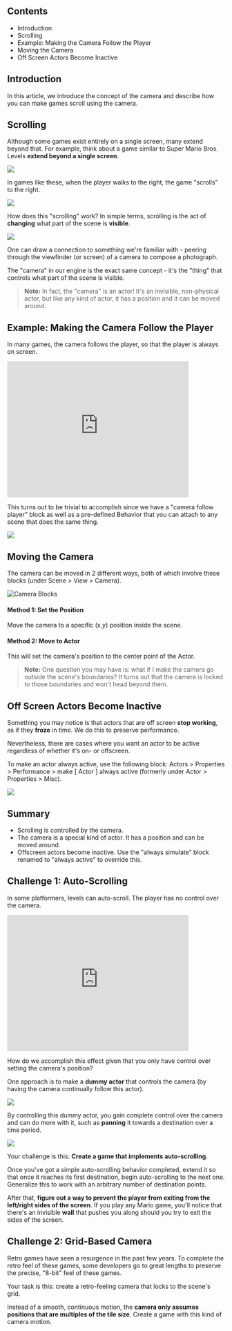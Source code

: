 ## Contents

* Introduction
* Scrolling
* Example: Making the Camera Follow the Player
* Moving the Camera
* Off Screen Actors Become Inactive


## Introduction

In this article, we introduce the concept of the camera and describe how you can make games scroll using the camera.


## Scrolling

Although some games exist entirely on a single screen, many extend beyond that. For example, think about a game similar to Super Mario Bros. Levels **extend beyond a single screen**.

![](http://static.stencyl.com/pedia2/ch4/camera/image07.png)

In games like these, when the player walks to the right, the game "scrolls" to the right.

![](http://static.stencyl.com/pedia2/ch4/camera/image00.png)

How does this "scrolling" work? In simple terms, scrolling is the act of **changing** what part of the scene is **visible**.

![](http://static.stencyl.com/pedia2/ch4/camera/image04.png)

One can draw a connection to something we're familiar with - peering through the viewfinder (or screen) of a camera to compose a photograph.

The "camera" in our engine is the exact same concept - it's the "thing" that controls what part of the scene is visible.

> **Note:** In fact, the "camera" is an actor! It's an invisible, non-physical actor, but like any kind of actor, it has a position and it can be moved around.
 

## Example: Making the Camera Follow the Player

In many games, the camera follows the player, so that the player is always on screen.

<embed allowscriptaccess="never" height="315" loop="true" play="true" quality="high" src="http://www.youtube.com/v/ZX-mEw6YmDM?version=3&amp;hl=en_US" type="application/x-shockwave-flash" width="420">

This turns out to be trivial to accomplish since we have a "camera follow player" block as well as a pre-defined Behavior that you can attach to any scene that does the same thing.

![](http://static.stencyl.com/pedia2/ch4/camera/image05.png)


## Moving the Camera

The camera can be moved in 2 different ways, both of which involve these blocks (under Scene > View > Camera).

![Camera Blocks](http://static.stencyl.com/pedia2/ch4/camera/image02.png)

#### Method 1: Set the Position

Move the camera to a specific (x,y) position inside the scene.

#### Method 2: Move to Actor

This will set the camera's position to the center point of the Actor.


> **Note:** One question you may have is: what if I make the camera go outside the scene's boundaries? It turns out that the camera is locked to those boundaries and won't head beyond them.

 
## Off Screen Actors Become Inactive

Something you may notice is that actors that are off screen **stop working**, as if they **froze** in time. We do this to preserve performance.

Nevertheless, there are cases where you want an actor to be active regardless of whether it's on- or offscreen.

To make an actor always active, use the following block: Actors > Properties > Performance > make [ Actor ] always active (formerly under Actor > Properties > Misc).

![](http://static.stencyl.com/pedia2/ch4/camera/image01.png)


## Summary

* Scrolling is controlled by the camera.
* The camera is a special kind of actor. It has a position and can be moved around.
* Offscreen actors become inactive. Use the "always simulate" block renamed to "always active" to override this.


## Challenge 1: Auto-Scrolling

In some platformers, levels can auto-scroll. The player has no control over the camera.

<object height="315" width="420"><param name="movie" value="http://www.youtube.com/v/UQIq6DkEK7E?version=3&amp;hl=en_US"><param name="allowFullScreen" value="true"><param name="allowscriptaccess" value="always"><embed allowfullscreen="true" allowscriptaccess="always" height="315" src="http://www.youtube.com/v/UQIq6DkEK7E?version=3&amp;hl=en_US" type="application/x-shockwave-flash" width="420"></object>

How do we accomplish this effect given that you only have control over setting the camera's position?

One approach is to make a **dummy actor** that controls the camera (by having the camera continually follow this actor).

![](http://static.stencyl.com/pedia2/ch4/camera/image03.png)

By controlling this dummy actor, you gain complete control over the camera and can do more with it, such as **panning** it towards a destination over a time period.

![](http://static.stencyl.com/pedia2/ch4/camera/image06.png)

Your challenge is this: **Create a game that implements auto-scrolling**.

Once you've got a simple auto-scrolling behavior completed, extend it so that once it reaches its first destination, begin auto-scrolling to the next one. Generalize this to work with an arbitrary number of destination points.

After that, **figure out a way to prevent the player from exiting from the left/right sides of the screen**. If you play any Mario game, you'll notice that there's an invisible **wall** that pushes you along should you try to exit the sides of the screen.


## Challenge 2: Grid-Based Camera

Retro games have seen a resurgence in the past few years. To complete the retro feel of these games, some developers go to great lengths to preserve the precise, "8-bit" feel of these games.

Your task is this: create a retro-feeling camera that locks to the scene's grid.

Instead of a smooth, continuous motion, the **camera only assumes positions that are multiples of the tile size**. Create a game with this kind of camera motion.
